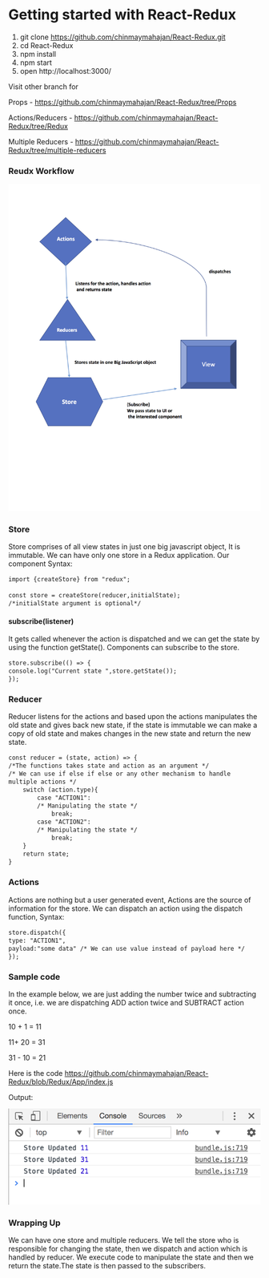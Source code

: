 # Getting started with React-Redux


1. git clone https://github.com/chinmaymahajan/React-Redux.git
2. cd React-Redux
3. npm install
4. npm start
5. open http://localhost:3000/


Visit other branch for 

Props - https://github.com/chinmaymahajan/React-Redux/tree/Props

Actions/Reducers - https://github.com/chinmaymahajan/React-Redux/tree/Redux

Multiple Reducers - https://github.com/chinmaymahajan/React-Redux/tree/multiple-reducers



### Reudx Workflow
![picture alt](https://github.com/chinmaymahajan/React-Redux/blob/Redux/Redux%20architecture.png "Redux Workflow")

### Store
Store comprises of all view states in just one big javascript object, It is immutable. We can have only one store in a Redux application.
Our component 
Syntax:
```
import {createStore} from "redux";
 
const store = createStore(reducer,initialState);
/*initialState argument is optional*/
```
#### subscribe(listener)
It gets called whenever the action is dispatched and we can get the state by using the function getState().
Components can subscribe to the store.
```
store.subscribe(() => {
console.log("Current state ",store.getState());
});
```

### Reducer
Reducer listens for the actions and based upon the actions manipulates the old state and gives back new state,
if the state is immutable we can make a copy of old state and makes changes in the new state and return the new state.
```
const reducer = (state, action) => { 
/*The functions takes state and action as an argument */
/* We can use if else if else or any other mechanism to handle multiple actions */
	switch (action.type){ 
		case "ACTION1":
		/* Manipulating the state */
			break;
		case "ACTION2":
		/* Manipulating the state */
			break;
	}
	return state;
}
```

### Actions
Actions are nothing but a user generated event, Actions are the source of information for the store.
We can dispatch an action using the dispatch function,
Syntax:
```
store.dispatch({
type: "ACTION1",
payload:"some data" /* We can use value instead of payload here */
});
```

### Sample code
In the example below, we are just adding the number twice and subtracting it once,
i.e. we are dispatching ADD action twice and SUBTRACT action once. 

10 + 1 = 11 

11+ 20 = 31 

31 - 10 = 21

Here is the code https://github.com/chinmaymahajan/React-Redux/blob/Redux/App/index.js

Output: 

![picture alt](https://github.com/chinmaymahajan/React-Redux/blob/Redux/Screen%20Shot%202017-06-29%20at%2011.23.01%20PM.png "Output")

### Wrapping Up
We can have one store and multiple reducers.
We tell the store who is responsible for changing the state, then we dispatch and action which is handled by reducer.
We execute code to manipulate the state and then we return the state.The state is then passed to the subscribers.


